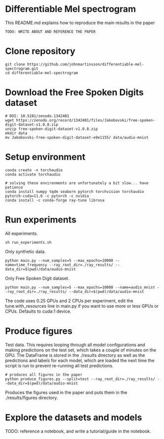 # Differentiable Mel spectrogram

This README.md explains how to reproduce the main results in the paper

    TODO: WRITE ABOUT AND REFERENCE THE PAPER
    
# Clone repository

    git clone https://github.com/johnmartinsson/differentiable-mel-spectrogram.git
    cd differentiable-mel-spectrogram

# Download the Free Spoken Digits dataset
    
    # DOI: 10.5281/zenodo.1342401
    wget https://zenodo.org/record/1342401/files/Jakobovski/free-spoken-digit-dataset-v1.0.8.zip
    unzip free-spoken-digit-dataset-v1.0.8.zip
    mkdir data
    mv Jakobovski-free-spoken-digit-dataset-e9e1155/ data/audio-mnist
    
# Setup environment


    conda create -n torchaudio
    conda activate torchaudio
    
    # solving these environments are unfortunately a bit slow... have patience
    conda install numpy tqdm seaborn pytorch torchvision torchaudio pytorch-cuda=11.6 -c pytorch -c nvidia
    conda install -c conda-forge ray-tune librosa

# Run experiments

All experiments.

    sh run_experiments.sh

Only synthetic data.

    python main.py --num_samples=5 --max_epochs=10000 --name=time_frequency --ray_root_dir=./ray_results/ --data_dir=$(pwd)/data/audio-mnist
   
Only Free Spoken Digit dataset.

    python main.py --num_samples=5 --max_epochs=10000 --name=audio_mnist --ray_root_dir=./ray_results/ --data_dir=$(pwd)/data/audio-mnist
    
The code uses 0.25 GPUs and 2 CPUs per experiment, edit the tune.with_resources line in main.py if you want to use more or less GPUs or CPUs. Defaults to cuda:1 device.

# Produce figures

Test data. This requires looping through all model configurations and making predictions on the test set, which takes a couple of minutes on the GPU. The DataFrame is stored in the ./results directory as well as the predictions and labels for each model, which are loaded the next time the script is run to prevent re-running all test predictions.

    # produces all figures in the paper
    python produce_figures.py --split=test --ray_root_dir=./ray_results/ --data_dir=$(pwd)/data/audio-mnist
    
Produces the figures used in the paper and puts them in the ./results/figures directory.

# Explore the datasets and models

TODO: reference a notebook, and write a tutorial/guide in the notebook.
